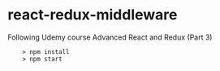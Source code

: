 # react-redux-middleware

Following Udemy course Advanced React and Redux (Part 3)

```
	> npm install
	> npm start
```
